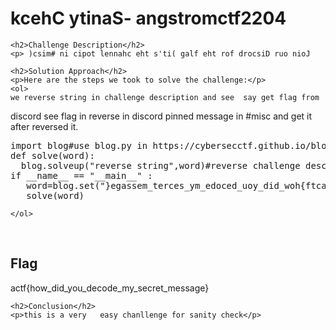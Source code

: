 <title>kcehC ytinaS- angstromctf2204</title>

<!DOCTYPE html>
<html>

<body>
    <h1>kcehC ytinaS- angstromctf2204</h1>

    <h2>Challenge Description</h2>
    <p> )csim# ni cipot lennahc eht s'ti( galf eht rof drocsiD ruo nioJ


 
</p>
 
    <h2>Solution Approach</h2>
    <p>Here are the steps we took to solve the challenge:</p>
    <ol>
    we reverse string in challenge description and see  say get flag from 
discord see flag in reverse in discord pinned message in #misc and get it after reversed it.
 <pre>
import blog#use blog.py in https://cybersecctf.github.io/blog
def solve(word):
  blog.solveup("reverse string",word)#reverse challenge description here
if __name__ == "__main__" :
   word=blog.set("}egassem_terces_ym_edoced_uoy_did_woh{ftca",1)
   solve(word)
</pre>
    </ol>
<br>
    <h2>Flag</h2>
    <p class="flag">actf{how_did_you_decode_my_secret_message}
</p>

    <h2>Conclusion</h2>
    <p>this is a very   easy chanllenge for sanity check</p>
</body>
</html>


